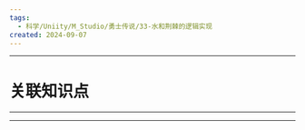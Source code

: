 ```yaml
---
tags:
  - 科学/Uniity/M_Studio/勇士传说/33-水和荆棘的逻辑实现
created: 2024-09-07
---
```


---
# 关联知识点



---




---
